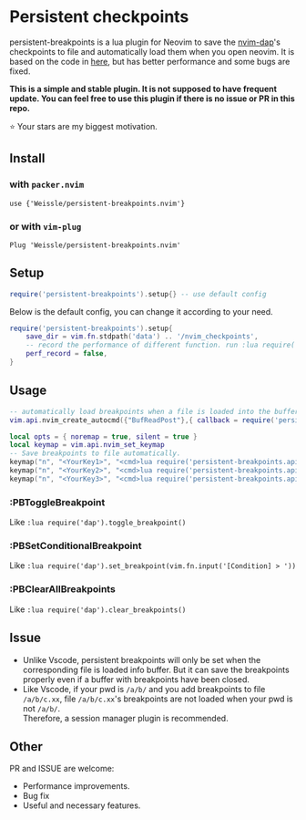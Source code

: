 # Persistent checkpoints 
persistent-breakpoints is a lua plugin for Neovim to save the [nvim-dap](https://github.com/mfussenegger/nvim-dap)'s checkpoints to file and automatically load them when you open neovim. It is based on the code in [here](https://github.com/mfussenegger/nvim-dap/issues/198), but has better performance and some bugs are fixed.

**This is a simple and stable plugin. It is not supposed to have frequent update. You can feel free to use this plugin if there is no issue or PR in this repo.**  

:star: Your stars are my biggest motivation.

## Install
### with `packer.nvim`  
`use {'Weissle/persistent-breakpoints.nvim'}`  
### or with `vim-plug`  
`Plug 'Weissle/persistent-breakpoints.nvim'`

## Setup
```lua
require('persistent-breakpoints').setup{} -- use default config
```
Below is the default config, you can change it according to your need.
```lua
require('persistent-breakpoints').setup{
	save_dir = vim.fn.stdpath('data') .. '/nvim_checkpoints',
	-- record the performance of different function. run :lua require('persistent-breakpoints.api').print_perf_data() to see the result.
	perf_record = false,
} 
```
## Usage
```lua
-- automatically load breakpoints when a file is loaded into the buffer.
vim.api.nvim_create_autocmd({"BufReadPost"},{ callback = require('persistent-breakpoints.api').load_breakpoints })

local opts = { noremap = true, silent = true }
local keymap = vim.api.nvim_set_keymap
-- Save breakpoints to file automatically.
keymap("n", "<YourKey1>", "<cmd>lua require('persistent-breakpoints.api').toggle_breakpoint()<cr>", opts)
keymap("n", "<YourKey2>", "<cmd>lua require('persistent-breakpoints.api').set_conditional_breakpoint()<cr>", opts)
keymap("n", "<YourKey3>", "<cmd>lua require('persistent-breakpoints.api').clear_all_breakpoints()<cr>", opts)
```

### **:PBToggleBreakpoint** 
Like `:lua require('dap').toggle_breakpoint()`
### **:PBSetConditionalBreakpoint** 
Like `:lua require('dap').set_breakpoint(vim.fn.input('[Condition] > '))`
### **:PBClearAllBreakpoints** 
Like `:lua require('dap').clear_breakpoints()`


## Issue
* Unlike Vscode, persistent breakpoints will only be set when the corresponding file is loaded info buffer. But it can save the breakpoints properly even if a buffer with breakpoints have been closed.
* Like Vscode, if your pwd is `/a/b/` and you add breakpoints to file `/a/b/c.xx`, file `/a/b/c.xx`'s breakpoints are not loaded when your pwd is not `/a/b/`.   
Therefore, a session manager plugin is recommended. 

## Other
PR and ISSUE are welcome:
* Performance improvements.
* Bug fix
* Useful and necessary features.


